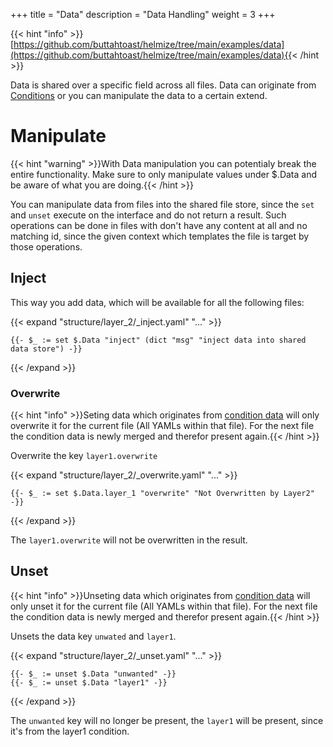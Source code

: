 +++
title = "Data"
description = "Data Handling"
weight = 3
+++

{{< hint "info" >}}[https://github.com/buttahtoast/helmize/tree/main/examples/data](https://github.com/buttahtoast/helmize/tree/main/examples/data){{< /hint >}}

Data is shared over a specific field across all files. Data can originate from [Conditions]() or you can manipulate the data to a certain extend.


# Manipulate

{{< hint "warning" >}}With Data manipulation you can potentialy break the entire functionality. Make sure to only manipulate values under $.Data and be aware of what you are doing.{{< /hint >}}

You can manipulate data from files into the shared file store, since the `set` and `unset` execute on the interface and do not return a result. Such operations can be done in files with don't have any content at all and no matching id, since the given context which templates the file is target by those operations.

## Inject

This way you add data, which will be available for all the following files:

{{< expand "structure/layer_2/_inject.yaml" "..." >}}
```
{{- $_ := set $.Data "inject" (dict "msg" "inject data into shared data store") -}}
```
{{< /expand >}}

### Overwrite

{{< hint "info" >}}Seting data which originates from [condition data](../../configuration/conditions/#condition-data) will only overwrite it for the current file (All YAMLs within that file). For the next file the condition data is newly merged and therefor present again.{{< /hint >}}

Overwrite the key `layer1.overwrite`

{{< expand "structure/layer_2/_overwrite.yaml" "..." >}}
```
{{- $_ := set $.Data.layer_1 "overwrite" "Not Overwritten by Layer2" -}}
```
{{< /expand >}}

The `layer1.overwrite` will not be overwritten in the result.

## Unset

{{< hint "info" >}}Unseting data which originates from [condition data](../../configuration/conditions/#condition-data) will only unset it for the current file (All YAMLs within that file). For the next file the condition data is newly merged and therefor present again.{{< /hint >}}

Unsets the data key `unwated` and `layer1`. 

{{< expand "structure/layer_2/_unset.yaml" "..." >}}
```
{{- $_ := unset $.Data "unwanted" -}}
{{- $_ := unset $.Data "layer1" -}}
```
{{< /expand >}}

The `unwanted` key will no longer be present, the `layer1` will be present, since it's from the layer1 condition.
